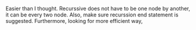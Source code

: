 Easier than I thought. Recurssive does not have to be one node by another, it can be every two node. Also, make sure recurssion end statement is suggested. Furthermore, looking for more efficient way,
